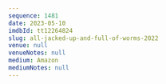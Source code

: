 ```yaml
---
sequence: 1481
date: 2023-05-10
imdbId: tt12264824
slug: all-jacked-up-and-full-of-worms-2022
venue: null
venueNotes: null
medium: Amazon
mediumNotes: null
---
```

